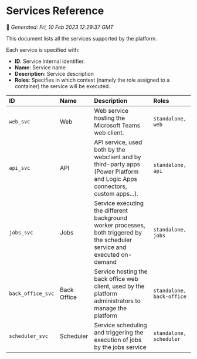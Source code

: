 # Services Reference
📆 *Generated: Fri, 10 Feb 2023 12:29:37 GMT*

This document lists all the services supported by the platform.

Each service is specified with:
- **ID**: Service internal identifier.
- **Name**: Service name
- **Description**: Service description
- **Roles**: Specifies in which context (namely the role assigned to a container) the service will be executed.



| ID | Name | Description | Roles |
|:---|:-----|:------------|:------|
| `web_svc` | Web | Web service hosting the Microsoft Teams web client. | `standalone, web` |
| `api_svc` | API | API service, used both by the webclient and by third-party apps (Power Platform and Logic Apps connectors, custom apps...). | `standalone, api` |
| `jobs_svc` | Jobs | Service executing the different background worker processes, both triggered by the scheduler service and executed on-demand | `standalone, jobs` |
| `back_office_svc` | Back Office | Service hosting the back office web client, used by the platform administrators to manage the platform | `standalone, back-office` |
| `scheduler_svc` | Scheduler | Service scheduling and triggering the execution of jobs by the jobs service | `standalone, scheduler` |
